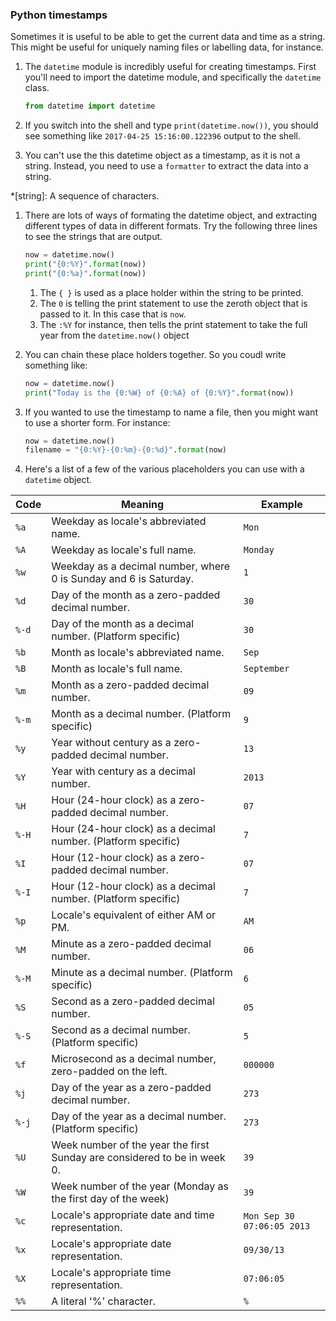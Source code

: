 ### Python timestamps

Sometimes it is useful to be able to get the current data and time as a string. This might be useful for uniquely naming files or labelling data, for instance.

1. The `datetime` module is incredibly useful for creating timestamps. First you'll need to import the datetime module, and specifically the `datetime` class.

	~~~python
	from datetime import datetime
	~~~
	
1. If you switch into the shell and type `print(datetime.now())`, you should see something like `2017-04-25 15:16:00.122396` output to the shell.

1. You can't use the this datetime object as a timestamp, as it is not a string. Instead, you need to use a `formatter` to extract the data into a string.

*[string]: A sequence of characters.

1. There are lots of ways of formating the datetime object, and extracting different types of data in different formats. Try the following three lines to see the strings that are output.

	~~~python
	now = datetime.now()
	print("{0:%Y}".format(now))
	print("{0:%a}".format(now))
	~~~

	1. The `{ }` is used as a place holder within the string to be printed.
	1. The `0` is telling the print statement to use the zeroth object that is passed to it. In this case that is `now`.
	1. The `:%Y` for instance, then tells the print statement to take the full year from the `datetime.now()` object

1. You can chain these place holders together. So you coudl write something like:

	~~~python
	now = datetime.now()
	print("Today is the {0:%W} of {0:%A} of {0:%Y}".format(now))
	~~~ 

1. If you wanted to use the timestamp to name a file, then you might want to use a shorter form. For instance:

	~~~python
	now = datetime.now()
	filename = "{0:%Y}-{0:%m}-{0:%d}".format(now)
	~~~

1. Here's a list of a few of the various placeholders you can use with a `datetime` object.

| Code  | Meaning                                                                          | Example                    |
|-------|----------------------------------------------------------------------------------|----------------------------|
| `%a`  | Weekday as locale's abbreviated name.                                            | `Mon`                      |
| `%A`  | Weekday as locale's full name.                                                   | `Monday`                   |
| `%w`  | Weekday as a decimal number, where 0 is Sunday and 6 is Saturday.                | `1`                        |
| `%d`  | Day of the month as a zero-padded decimal number.                                | `30`                       |
| `%-d` | Day of the month as a decimal number. (Platform specific)                        | `30`                       |
| `%b`  | Month as locale's abbreviated name.                                              | `Sep`                      |
| `%B`  | Month as locale's full name.                                                     | `September`                |
| `%m`  | Month as a zero-padded decimal number.                                           | `09`                       |
| `%-m` | Month as a decimal number. (Platform specific)                                   | `9`                        |
| `%y`  | Year without century as a zero-padded decimal number.                            | `13`                       |
| `%Y`  | Year with century as a decimal number.                                           | `2013`                     |
| `%H`  | Hour (24-hour clock) as a zero-padded decimal number.                            | `07`                       |
| `%-H` | Hour (24-hour clock) as a decimal number. (Platform specific)                    | `7`                        |
| `%I`  | Hour (12-hour clock) as a zero-padded decimal number.                            | `07`                       |
| `%-I` | Hour (12-hour clock) as a decimal number. (Platform specific)                    | `7`                        |
| `%p`  | Locale's equivalent of either AM or PM.                                          | `AM`                       |
| `%M`  | Minute as a zero-padded decimal number.                                          | `06`                       |
| `%-M` | Minute as a decimal number. (Platform specific)                                  | `6`                        |
| `%S`  | Second as a zero-padded decimal number.                                          | `05`                       |
| `%-S` | Second as a decimal number. (Platform specific)                                  | `5`                        |
| `%f`  | Microsecond as a decimal number, zero-padded on the left.                        | `000000`                   |
| `%j`  | Day of the year as a zero-padded decimal number.                                 | `273`                      |
| `%-j` | Day of the year as a decimal number. (Platform specific)                         | `273`                      |
| `%U`  | Week number of the year  the first Sunday are considered to be in week 0.        | `39`                       |
| `%W`  | Week number of the year (Monday as the first day of the week)                    | `39`                       |
| `%c`  | Locale's appropriate date and time representation.                               | `Mon Sep 30 07:06:05 2013` |
| `%x`  | Locale's appropriate date representation.                                        | `09/30/13`                 |
| `%X`  | Locale's appropriate time representation.                                        | `07:06:05`                 |
| `%%`  | A literal '%' character.                                                         | `%`                        |
